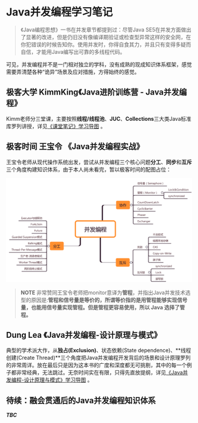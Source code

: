 # Java并发编程学习笔记



> 《Java编程思想》一书在并发章节都提到过：尽管Java SE5在并发方面做出了显著的改进，但是仍旧没有像编译期验证或检查型异常这样的安全网，在你犯错误的时候告知你。使用并发时，你得自食其力，并且只有变得多疑而自信，才能用Java编写出可靠的多线程代码。

可见，并发编程并不是一门相对独立的学科，没有成熟的现成知识体系框架，感觉需要弄清楚各种“诡异”场景及应对措施，方得始终的感觉。



## 极客大学 KimmKing《Java进阶训练营 - Java并发编程》

Kimm老师分三堂课，主要按照**线程/线程池**、**JUC**、**Collections**三大类Java标准库罗列讲授，详见[《课堂笔记》学习导图](Classes_Notes.pdf) 。



## 极客时间 王宝令 《Java并发编程实战》

王宝令老师从现代操作系统出发，尝试从并发编程三个核心问题**分工**、**同步**和**互斥**三个角度构建知识体系，由于本人尚未看完，暂以极客时间的配图占位：

![并发编程全景图之思维导图](geektime.png)

> **NOTE** 非常赞同王宝令老师把monitor意译为**管程**，并指出Java并发技术选型的原因是:**管程和信号量是等价的，所谓等价指的是用管程能够实现信号量，也能用信号量实现管程。但是管程更容易使用，所以 Java 选择了管程。**



## Dung Lea 《Java并发编程-设计原理与模式》

典型的学术派大作，从**独占(Exclusion)**、状态依赖(State dependence)、**线程创建(Create Thread)**三个角度把Java并发编程开发背后的场景和设计原理罗列的非常周详。放在最后只是因为这本书的广度和深度都无可挑剔，其中的每一个例子都非常经典，无法跳过。无奈时间实在有限，只得先直放提纲，详见[《Java并发编程-设计原理与模式》学习导图](Design_Principles_and_Patterns.pdf) 。



## 待续：融会贯通后的Java并发编程知识体系

***TBC***

